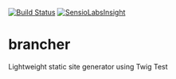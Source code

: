 [![Build Status](https://travis-ci.org/castlepointanime/brancher.svg?branch=master)](https://travis-ci.org/castlepointanime/brancher) [![SensioLabsInsight](https://insight.sensiolabs.com/projects/3ca2b791-6596-4f5d-bfd3-f4112748f82e/mini.png)](https://insight.sensiolabs.com/projects/3ca2b791-6596-4f5d-bfd3-f4112748f82e)
# brancher
Lightweight static site generator using Twig
Test
